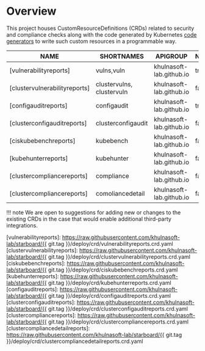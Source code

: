 # Overview

This project houses CustomResourceDefinitions (CRDs) related to security and compliance checks along with the code
generated by Kubernetes [code generators][k8s-code-generator] to write such custom resources in a programmable way.

| NAME                          | SHORTNAMES                | APIGROUP               | NAMESPACED | KIND                                                                 |
|-------------------------------|---------------------------|------------------------|------------|----------------------------------------------------------------------|
| [vulnerabilityreports]        | vulns,vuln                | khulnasoft-lab.github.io | true       | [VulnerabilityReport](./vulnerability-report.md)                     |
| [clustervulnerabilityreports] | clustervulns, clustervuln | khulnasoft-lab.github.io | false      | [ClusterVulnerabilityReport](./clustervulnerability-report.md)       |
| [configauditreports]          | configaudit               | khulnasoft-lab.github.io | true       | [ConfigAuditReport](./configaudit-report.md)                         |
| [clusterconfigauditreports]   | clusterconfigaudit        | khulnasoft-lab.github.io | false      | [ClusterConfigAuditReport](./clusterconfigaudit-report.md)           |
| [ciskubebenchreports]         | kubebench                 | khulnasoft-lab.github.io | false      | [CISKubeBenchReport](./ciskubebench-report.md)                       |
| [kubehunterreports]           | kubehunter                | khulnasoft-lab.github.io | false      | [KubeHunterReport](./kubehunter-report.md)                           |
| [clustercompliancereports]    | compliance                | khulnasoft-lab.github.io | false      | [ClusterComplianceReport](./clustercompliance-report.md)             |
| [clustercompliancereports]    | comoliancedetail          | khulnasoft-lab.github.io | false      | [ClusterComplianceDetailReport](./clustercompliancedetail-report.md) |


!!! note
    We are open to suggestions for adding new or changes to the existing CRDs in the case that would enable
    additional third-party integrations.

[k8s-code-generator]: https://github.com/kubernetes/code-generator

[vulnerabilityreports]: https://raw.githubusercontent.com/khulnasoft-lab/starboard/{{ git.tag }}/deploy/crd/vulnerabilityreports.crd.yaml
[clustervulnerabilityreports]: https://raw.githubusercontent.com/khulnasoft-lab/starboard/{{ git.tag }}/deploy/crd/clustervulnerabilityreports.crd.yaml
[ciskubebenchreports]: https://raw.githubusercontent.com/khulnasoft-lab/starboard/{{ git.tag }}/deploy/crd/ciskubebenchreports.crd.yaml
[kubehunterreports]: https://raw.githubusercontent.com/khulnasoft-lab/starboard/{{ git.tag }}/deploy/crd/kubehunterreports.crd.yaml
[configauditreports]: https://raw.githubusercontent.com/khulnasoft-lab/starboard/{{ git.tag }}/deploy/crd/configauditreports.crd.yaml
[clusterconfigauditreports]: https://raw.githubusercontent.com/khulnasoft-lab/starboard/{{ git.tag }}/deploy/crd/clusterconfigauditreports.crd.yaml
[clustercompliancereports]: https://raw.githubusercontent.com/khulnasoft-lab/starboard/{{ git.tag }}/deploy/crd/clustercompliancereports.crd.yaml
[clustercompliancedetailreports]: https://raw.githubusercontent.com/khulnasoft-lab/starboard/{{ git.tag }}/deploy/crd/clustercompliancedetailreports.crd.yaml


